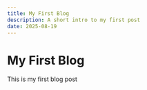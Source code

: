```yaml
---
title: My First Blog
description: A short intro to my first post
date: 2025-08-19
---
```


# My First Blog

This is my first blog post
